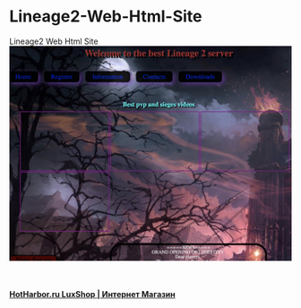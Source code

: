# Lineage2-Web-Html-Site
Lineage2 Web Html Site
<img src="https://github.com/MAS0N0V/Lineage2-Web-Html-Site/blob/main/image.jpeg?raw=true"/>

<br><br>
<a href="https://hotharbor.ru/?ref#ghbres"> <strong>HotHarbor.ru LuxShop | Интернет Магазин </strong></a> 
